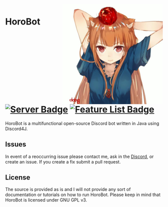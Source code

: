 <img align="right" src="https://raw.githubusercontent.com/WinteryFox/HoroBot/master/src/main/resources/images/horoicon.png" width="320"/>

# HoroBot [![Server Badge](https://img.shields.io/badge/join-HoroBot-22ccff.svg?style=flat-square)](https://discord.gg/VChHHMn) [![Feature List Badge](https://img.shields.io/badge/features-discord.pw-66dd00.svg?style=flat-square)](https://bots.discord.pw/bots/289381714885869568)
HoroBot is a multifunctional open-source Discord bot written in Java using Discord4J.

## Issues
In event of a reoccurring issue please contact me, ask in the [Discord](https://discord.gg/VChHHMn), or create an issue.
If you create a fix submit a pull request.

## License
The source is provided as is and I will not provide any sort of documentation or tutorials on how to run HoroBot. Please
keep in mind that HoroBot is licensed under GNU GPL v3.
